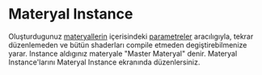 # Materyal Instance

Oluşturdugunuz [materyallerin](../Materyal) içerisindeki [parametreler](../../Editörler/Materyal%20Editörü/Nodlar#parameters) aracılıgıyla, tekrar düzenlemeden ve bütün shaderları compile etmeden degiştirebilmenize yarar. Instance aldıgınız materyale "Master Materyal" denir. Materyal Instance'larını Materyal Instance ekranında düzenlersiniz.
